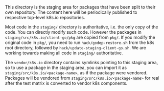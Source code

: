 This directory is the staging area for packages that have been split to their
own repository. The content here will be periodically published to respective
top-level k8s.io repositories.

Most code in the `staging/` directory is authoritative, i.e. the only copy of
the code. You can directly modify such code. However the packages in
`staging/src/k8s.io/client-go/pkg` are copied from `pkg/`. If you modify the
original code in `pkg/`, you need to run `hack/godep-restore.sh` from the k8s
root directory, followed by `hack/update-staging-client-go.sh`. We are working
towards making all code in `staging/` authoritative.

The `vendor/k8s.io` directory contains symlinks pointing to this staging area,
so to use a package in the staging area, you can import it as
`staging/src/k8s.io/<package-name>`, as if the package were vendored. Packages will be
vendored from `staging/src/k8s.io/<package-name>` for real after the test matrix is
converted to vendor k8s components.
